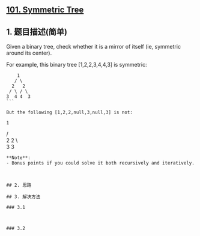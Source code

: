 ## [101. Symmetric Tree](https://leetcode-cn.com/problems/symmetric-tree/)

## 1. 题目描述(简单)

Given a binary tree, check whether it is a mirror of itself (ie, symmetric around its center).

For example, this binary tree [1,2,2,3,4,4,3] is symmetric:
```
    1
   / \
  2   2
 / \ / \
3  4 4  3
``` 

But the following [1,2,2,null,3,null,3] is not:
```
    1
   / \
  2   2
   \   \
   3    3
```
**Note**:
- Bonus points if you could solve it both recursively and iteratively.



## 2. 思路

## 3. 解决方法

### 3.1



### 3.2


